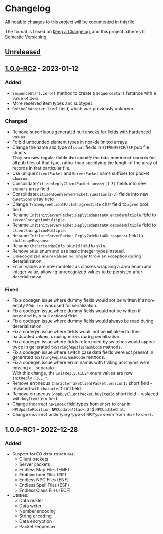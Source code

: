 # Changelog

All notable changes to this project will be documented in this file.

The format is based on [Keep a Changelog](https://keepachangelog.com/en/1.0.0/),
and this project adheres to [Semantic Versioning](https://semver.org/spec/v2.0.0.html).

## [Unreleased]

## [1.0.0-RC2] - 2023-01-12

### Added
- `SequenceStart.zero()` method to create a `SequenceStart` instance with a value of zero.
- More reserved item types and subtypes.
- `OnlineCharacter.level` field, which was previously unknown.

### Changed
- Remove superfluous generated null checks for fields with hardcoded values.
- Forbid unbounded element types in non-delimited arrays.
- Change the name and type of `count` fields in `EIF`/`ENF`/`ECF`/`ESF` pub file structs.<br>
They are now regular fields that specify the total number of records for all pub files of that type,
rather than specifying the length of the array of records in that particular file.
- Use unique `ClientPacket` and `ServerPacket` name suffixes for packet classes.
- Consolidate `CitizenReplyClientPacket.answer[1-3]` fields into new `answers` array field.
- Consolidate `CitizenOpenServerPacket.question[1-3]` fields into new `questions` array field.
- Change `TradeAgreeClientPacket.agreeState` char field to `agree` bool field.
- Rename `InitInitServerPacket.ReplyCodeDataOK.encodeMultiple` field to `serverEncryptionMultiple`.
- Rename `InitInitServerPacket.ReplyCodeDataOK.decodeMultiple` field to `clientEncryptionMultiple`.
- Rename `InitInitServerPacket.ReplyCodeDataOK.response` field to `challengeResponse`.
- Rename `CharacterMapInfo.skinId` field to `skin`.
- Remove `Skin` enum and use basic integer types instead.
- Unrecognized enum values no longer throw an exception during deserialization.
- Enum values are now modeled as classes wrapping a Java enum and integer value, allowing unrecognized values to be persisted after deserialization.

### Fixed
- Fix a codegen issue where dummy fields would not be written if a non-empty `EOWriter` was used for serialization.
- Fix a codegen issue where dummy fields would not be written if preceded by a null optional field.
- Fix a codegen issue where dummy fields would always be read during deserialization.
- Fix a codegen issue where fields would not be initialized to their hardcoded values, causing errors during serialization.
- Fix a codegen issue where fields referenced by switches would appear twice in generated `toString`/`equals`/`hashCode` methods.
- Fix a codegen issue where switch case data fields were not present in generated `toString`/`equals`/`hashCode` methods.
- Fix a codegen issue where enum names with trailing acronyms were missing a `_` separator.<br>
With this change, the `InitReply.FILE*` enum values are now `InitReply.FILE_*`.
- Remove erroneous `CharacterTakeClientPacket.sessionId` short field - replaced with `characterId` int field.
- Remove erroneous `ShopBuyClientPacket.buyItemId` short field - replaced with `buyItem` Item field.
- Change incorrect `npcIndex` field types from `short` to `char` in `NPCUpdatePosition`, `NPCUpdateAttack`, and `NPCUpdateChat`.
- Change incorrect underlying type of `NPCType` enum from `char` to `short`.

## 1.0.0-RC1 - 2022-12-28

### Added

- Support for EO data structures:
  - Client packets
  - Server packets
  - Endless Map Files (EMF)
  - Endless Item Files (EIF)
  - Endless NPC Files (ENF)
  - Endless Spell Files (ESF)
  - Endless Class Files (ECF)
- Utilities:
  - Data reader
  - Data writer
  - Number encoding
  - String encoding
  - Data encryption
  - Packet sequencer

[Unreleased]: http://github.com/cirras/eolib-java/compare/v1.0.0-RC2...HEAD
[1.0.0-RC2]: http://github.com/cirras/eolib-java/compare/v1.0.0-RC1...v1.0.0-RC2
